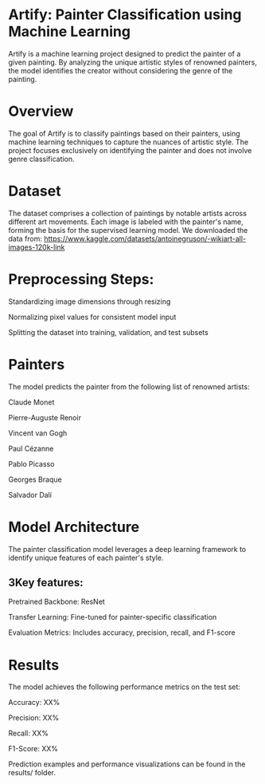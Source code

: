 # Artify: Painter Classification using Machine Learning

Artify is a machine learning project designed to predict the painter of a given painting. By analyzing the unique artistic styles of renowned painters, the model identifies the creator without considering the genre of the painting.

# Overview
The goal of Artify is to classify paintings based on their painters, using machine learning techniques to capture the nuances of artistic style. The project focuses exclusively on identifying the painter and does not involve genre classification.

# Dataset
The dataset comprises a collection of paintings by notable artists across different art movements. Each image is labeled with the painter's name, forming the basis for the supervised learning model. We downloaded the data from: https://www.kaggle.com/datasets/antoinegruson/-wikiart-all-images-120k-link

# Preprocessing Steps:

Standardizing image dimensions through resizing

Normalizing pixel values for consistent model input

Splitting the dataset into training, validation, and test subsets

# Painters
The model predicts the painter from the following list of renowned artists:

Claude Monet

Pierre-Auguste Renoir

Vincent van Gogh

Paul Cézanne

Pablo Picasso

Georges Braque

Salvador Dalí



# Model Architecture
The painter classification model leverages a deep learning framework to identify unique features of each painter's style.


## 3Key features:

Pretrained Backbone: ResNet

Transfer Learning: Fine-tuned for painter-specific classification

Evaluation Metrics: Includes accuracy, precision, recall, and F1-score

# Results
The model achieves the following performance metrics on the test set:

Accuracy: XX%

Precision: XX%

Recall: XX%

F1-Score: XX%

Prediction examples and performance visualizations can be found in the results/ folder.



